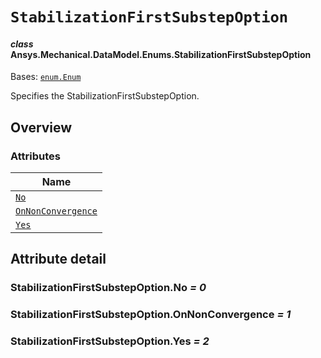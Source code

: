 # `StabilizationFirstSubstepOption`

<a id="ansys.mechanical.stubs.v242.Ansys.Mechanical.DataModel.Enums.StabilizationFirstSubstepOption"></a>

#### *class* Ansys.Mechanical.DataModel.Enums.StabilizationFirstSubstepOption

Bases: [`enum.Enum`](https://docs.python.org/3/library/enum.html#enum.Enum)

Specifies the StabilizationFirstSubstepOption.

<!-- !! processed by numpydoc !! -->

<a id="overview"></a>

## Overview

### Attributes

| Name |
| ---------------------------------------------------------------------------------------------------------------------------------------------------------------- |
| [`No`](#StabilizationFirstSubstepOption.No) |
| [`OnNonConvergence`](#StabilizationFirstSubstepOption.OnNonConvergence) |
| [`Yes`](#StabilizationFirstSubstepOption.Yes) |

<a id="attribute-detail"></a>

## Attribute detail

<a id="StabilizationFirstSubstepOption.No"></a>

### StabilizationFirstSubstepOption.No *= 0*

<a id="StabilizationFirstSubstepOption.OnNonConvergence"></a>

### StabilizationFirstSubstepOption.OnNonConvergence *= 1*

<a id="StabilizationFirstSubstepOption.Yes"></a>

### StabilizationFirstSubstepOption.Yes *= 2*


